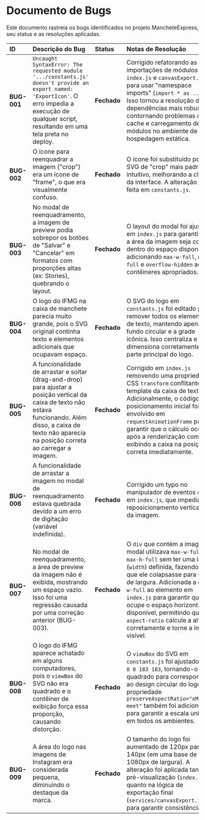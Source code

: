 # Documento de Bugs

Este documento rastreia os bugs identificados no projeto MancheteExpress, seu status e as resoluções aplicadas.

| ID | Descrição do Bug | Status | Notas de Resolução |
| :--- | :--- | :--- | :--- |
| **BUG-001** | `Uncaught SyntaxError: The requested module '.../constants.js' doesn't provide an export named: 'ExportIcon'`. O erro impedia a execução de qualquer script, resultando em uma tela preta no deploy. | **Fechado** | Corrigido refatorando as importações de módulos em `index.js` e `canvasExport.js` para usar "namespace imports" (`import * as ...`). Isso tornou a resolução de dependências mais robusta, contornando problemas de cache e carregamento de módulos no ambiente de hospedagem estática. |
| **BUG-002** | O ícone para reenquadrar a imagem ("crop") era um ícone de "frame", o que era visualmente confuso. | **Fechado** | O ícone foi substituído por um SVG de "crop" mais padrão e intuitivo, melhorando a clareza da interface. A alteração foi feita em `constants.js`. |
| **BUG-003** | No modal de reenquadramento, a imagem de preview podia sobrepor os botões de "Salvar" e "Cancelar" em formatos com proporções altas (ex: Stories), quebrando o layout. | **Fechado** | O layout do modal foi ajustado em `index.js` para garantir que a área da imagem seja contida dentro do espaço disponível, adicionando `max-w-full`, `max-h-full` e `overflow-hidden` aos contêineres apropriados. |
| **BUG-004** | O logo do IFMG na caixa de manchete parecia muito grande, pois o SVG original continha texto e elementos adicionais que ocupavam espaço. | **Fechado** | O SVG do logo em `constants.js` foi editado para remover todos os elementos de texto, mantendo apenas o fundo circular e a grade icônica. Isso centraliza e dimensiona corretamente a parte principal do logo. |
| **BUG-005** | A funcionalidade de arrastar e soltar (drag-and-drop) para ajustar a posição vertical da caixa de texto não estava funcionando. Além disso, a caixa de texto não aparecia na posição correta ao carregar a imagem. | **Fechado** | Corrigido em `index.js` removendo uma propriedade CSS `transform` conflitante no template da caixa de texto. Adicionalmente, o código de posicionamento inicial foi envolvido em `requestAnimationFrame` para garantir que o cálculo ocorra após a renderização completa, exibindo a caixa na posição correta imediatamente. |
| **BUG-006** | A funcionalidade de arrastar a imagem no modal de reenquadramento estava quebrada devido a um erro de digitação (variável indefinida). | **Fechado** | Corrigido um typo no manipulador de eventos `onDrag` em `index.js`, que impedia o reposicionamento vertical (`y`) da imagem. |
| **BUG-007** | No modal de reenquadramento, a área de preview da imagem não é exibida, mostrando um espaço vazio. Isso foi uma regressão causada por uma correção anterior (BUG-003). | **Fechado** | O `div` que contém a imagem no modal utilizava `max-w-full` e `max-h-full` sem ter uma largura (`width`) definida, fazendo com que ele colapsasse para 0px de largura. Adicionada a classe `w-full` ao elemento em `index.js` para garantir que ele ocupe o espaço horizontal disponível, permitindo que o `aspect-ratio` calcule a altura corretamente e torne a imagem visível. |
| **BUG-008** | O logo do IFMG aparece achatado em alguns computadores, pois o `viewBox` do SVG não era quadrado e o contêiner de exibição força essa proporção, causando distorção. | **Fechado** | O `viewBox` do SVG em `constants.js` foi ajustado para `0 0 183 183`, tornando-o quadrado para corresponder ao design circular do logo. A propriedade `preserveAspectRatio="xMidYMid meet"` também foi adicionada para garantir a escala uniforme em todos os ambientes. |
| **BUG-009** | A área do logo nas imagens de Instagram era considerada pequena, diminuindo o destaque da marca. | **Fechado** | O tamanho do logo foi aumentado de 120px para 140px (em uma base de 1080px de largura). A alteração foi aplicada tanto na pré-visualização (`index.js`) quanto na lógica de exportação final (`services/canvasExport.js`) para garantir consistência. |